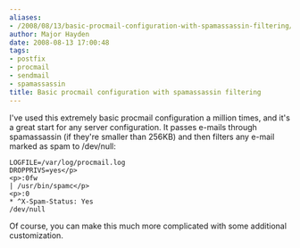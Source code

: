 ```yaml
---
aliases:
- /2008/08/13/basic-procmail-configuration-with-spamassassin-filtering/
author: Major Hayden
date: 2008-08-13 17:00:48
tags:
- postfix
- procmail
- sendmail
- spamassassin
title: Basic procmail configuration with spamassassin filtering
---
```


I've used this extremely basic procmail configuration a million times, and it's a great start for any server configuration. It passes e-mails through spamassassin (if they're smaller than 256KB) and then filters any e-mail marked as spam to /dev/null:

```
LOGFILE=/var/log/procmail.log
DROPPRIVS=yes</p>
<p>:0fw
| /usr/bin/spamc</p>
<p>:0
* ^X-Spam-Status: Yes
/dev/null
```

Of course, you can make this much more complicated with some additional customization.